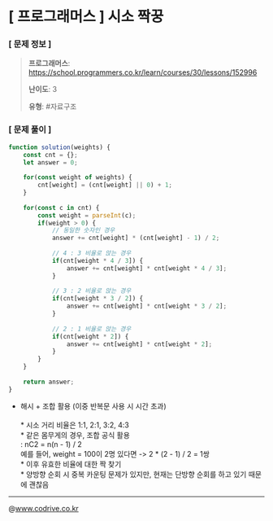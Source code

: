 # [ 프로그래머스 ] 시소 짝꿍

### [ 문제 정보 ]
> **프로그래머스**: https://school.programmers.co.kr/learn/courses/30/lessons/152996
> 
> **난이도**: 3
>
> **유형**: #자료구조


### [ 문제 풀이 ]
```JavaScript
function solution(weights) {
    const cnt = {};
    let answer = 0;
    
    for(const weight of weights) {
        cnt[weight] = (cnt[weight] || 0) + 1;
    }
    
    for(const c in cnt) {
        const weight = parseInt(c);
        if(weight > 0) {
            // 동일한 숫자인 경우
            answer += cnt[weight] * (cnt[weight] - 1) / 2;
            
            // 4 : 3 비율로 앉는 경우
            if(cnt[weight * 4 / 3]) {
                answer += cnt[weight] * cnt[weight * 4 / 3];
            }
            
            // 3 : 2 비율로 앉는 경우
            if(cnt[weight * 3 / 2]) {
                answer += cnt[weight] * cnt[weight * 3 / 2];
            }
            
            // 2 : 1 비율로 앉는 경우
            if(cnt[weight * 2]) {
                answer += cnt[weight] * cnt[weight * 2];
            }
        }
    }
    
    return answer;
}
```
* 해시 + 조합 활용 (이중 반복문 사용 시 시간 초과)<br><br>* 시소 거리 비율은 1:1, 2:1, 3:2, 4:3<br>* 같은 몸무게의 경우, 조합 공식 활용<br>: nC2 = n(n - 1) / 2<br>예를 들어, weight = 100이 2명 있다면 -> 2 * (2 - 1) / 2 = 1쌍<br>* 이후 유효한 비율에 대한 짝 찾기<br>* 양방향 순회 시 중복 카운팅 문제가 있지만, 현재는 단방향 순회를 하고 있기 때문에 괜찮음<br>


---
@www.codrive.co.kr